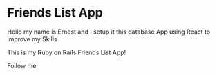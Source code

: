 # Friends List App

Hello my name is Ernest and I setup it this database App using React to improve my Skills

This is my Ruby on Rails Friends List App!

Follow me

